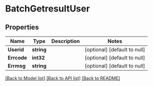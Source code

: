 # BatchGetresultUser

## Properties
Name | Type | Description | Notes
------------ | ------------- | ------------- | -------------
**Userid** | **string** |  | [optional] [default to null]
**Errcode** | **int32** |  | [optional] [default to null]
**Errmsg** | **string** |  | [optional] [default to null]

[[Back to Model list]](../README.md#documentation-for-models) [[Back to API list]](../README.md#documentation-for-api-endpoints) [[Back to README]](../README.md)


